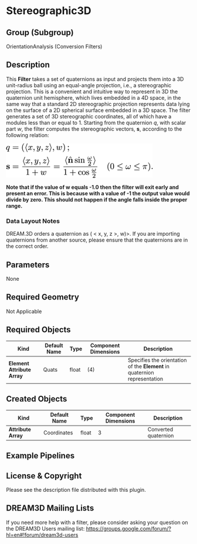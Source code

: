 Stereographic3D 
=============

## Group (Subgroup) ##

OrientationAnalysis (Conversion Filters)

## Description ##

This **Filter** takes a set of quaternions as input and projects them into a 3D unit-radius ball using an equal-angle projection, i.e., a stereographic projection.  This is a convenient and intuitive way to represent in 3D the quaternion unit hemisphere, which lives embedded in a 4D space, in the same way that a standard 2D stereographic projection represents data lying on the surface of a 2D spherical surface embedded in a 3D space.  The filter generates a set of 3D stereographic coordinates, all of which have a modules less than or equal to 1.  Starting from the quaternion *q*, with scalar part *w*, the filter computes the stereographic vectors, **s**, according to the following relation: 

![Images/Stereographic3D_Equations.png](Images/Stereographic3D_Equations.png)

**Note that if the value of w equals -1.0 then the filter will exit early and present an error. This is because with a value of -1 the output value would divide by zero.  This should not happen if the angle    falls inside the proper range.**


### Data Layout Notes ###

DREAM.3D orders a quaternion as ( < x, y, z >, w)>. If you are importing quaternions from another source, please ensure that the quaternions are in the correct order.

## Parameters ##

None

## Required Geometry ##

Not Applicable

## Required Objects ##

| Kind | Default Name | Type | Component Dimensions | Description |
|------|--------------|------|----------------------|-------------|
| **Element Attribute Array** | Quats | float | (4) | Specifies the orientation of the **Element** in quaternion representation |

## Created Objects ##

| Kind | Default Name | Type | Component Dimensions | Description |
|------|--------------|------|----------------------|-------------|
| **Attribute Array** | Coordinates | float | 3 | Converted quaternion |


## Example Pipelines ##



## License & Copyright ##

Please see the description file distributed with this plugin.

## DREAM3D Mailing Lists ##

If you need more help with a filter, please consider asking your question on the DREAM3D Users mailing list:
https://groups.google.com/forum/?hl=en#!forum/dream3d-users